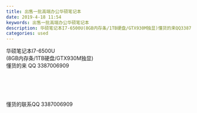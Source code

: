 ```yaml
---
title: 出售一批高端办公华硕笔记本
date: 2019-4-18 11:54
keywords: 出售一批高端办公华硕笔记本
description: 华硕笔记本I7-6500U(8GB内存条/1TB硬盘/GTX930M独显)懂货的来QQ3387006909懂货的联系QQ3387006909
categories: used
---
```

<td class="t_f" id="postmessage_3537229">

华硕笔记本I7-6500U<br/>
(8GB内存条/1TB硬盘/GTX930M独显)<br/>
懂货的来 QQ 3387006909<br/>
<img alt="" border="0" class="zoom" data-cf-modified-dcde6139c6520786b863bdde-="" file="http://www.flw.ph/data/appbyme/upload/image/201904/18/Kd7WGthBH8nk.jpg" id="aimg_a4DYY" lazyloadthumb="1" onclick="" onmouseover="" src="http://www.flw.ph/data/appbyme/upload/image/201904/18/Kd7WGthBH8nk.jpg"/><br/>
<br/>
<img alt="" border="0" class="zoom" data-cf-modified-dcde6139c6520786b863bdde-="" file="http://www.flw.ph/data/appbyme/upload/image/201904/18/mcrWS2gVVSCF.jpg" id="aimg_ba7A4" lazyloadthumb="1" onclick="" onmouseover="" src="http://www.flw.ph/data/appbyme/upload/image/201904/18/mcrWS2gVVSCF.jpg"/><br/>
<br/>
<img alt="" border="0" class="zoom" data-cf-modified-dcde6139c6520786b863bdde-="" file="http://www.flw.ph/data/appbyme/upload/image/201904/18/dN6PcyYBAL7m.jpg" id="aimg_ZYwI0" lazyloadthumb="1" onclick="" onmouseover="" src="http://www.flw.ph/data/appbyme/upload/image/201904/18/dN6PcyYBAL7m.jpg"/><br/>
<br/>
<img alt="" border="0" class="zoom" data-cf-modified-dcde6139c6520786b863bdde-="" file="http://www.flw.ph/data/appbyme/upload/image/201904/18/MrWs3UgtgtjJ.jpg" id="aimg_kU33R" lazyloadthumb="1" onclick="" onmouseover="" src="http://www.flw.ph/data/appbyme/upload/image/201904/18/MrWs3UgtgtjJ.jpg"/><br/>
<br/>
<img alt="" border="0" class="zoom" data-cf-modified-dcde6139c6520786b863bdde-="" file="http://www.flw.ph/data/appbyme/upload/image/201904/18/EvYxnYhJKqw6.jpg" id="aimg_gmcZe" lazyloadthumb="1" onclick="" onmouseover="" src="http://www.flw.ph/data/appbyme/upload/image/201904/18/EvYxnYhJKqw6.jpg"/><br/>
<br/>
<img alt="" border="0" class="zoom" data-cf-modified-dcde6139c6520786b863bdde-="" file="http://www.flw.ph/data/appbyme/upload/image/201904/18/2ITgnl0PRIt6.jpg" id="aimg_AFf45" lazyloadthumb="1" onclick="" onmouseover="" src="http://www.flw.ph/data/appbyme/upload/image/201904/18/2ITgnl0PRIt6.jpg"/><br/>
懂货的联系QQ 3387006909<br/>
</td>
